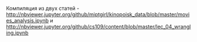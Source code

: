 Компиляция из двух статей - http://nbviewer.jupyter.org/github/miptgirl/kinopoisk_data/blob/master/movies_analysis.ipynb и http://nbviewer.jupyter.org/github/cs109/content/blob/master/lec_04_wrangling.ipynb
